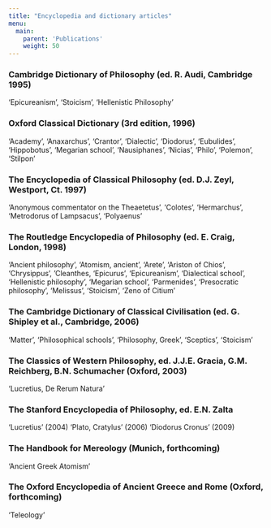 ```yaml
---
title: "Encyclopedia and dictionary articles"
menu:
  main:
    parent: 'Publications'
    weight: 50
---
```


### Cambridge Dictionary of Philosophy (ed. R. Audi, Cambridge 1995)
‘Epicureanism’, ‘Stoicism’, ‘Hellenistic Philosophy’

### Oxford Classical Dictionary (3rd edition, 1996)
‘Academy’, ‘Anaxarchus’, ‘Crantor’, ‘Dialectic’, ‘Diodorus’, ‘Eubulides’, ‘Hippobotus’, ‘Megarian school’, ‘Nausiphanes’, ‘Nicias’, ‘Philo’, ‘Polemon’, ‘Stilpon’

### The Encyclopedia of Classical Philosophy (ed. D.J. Zeyl, Westport, Ct. 1997)
‘Anonymous commentator on the Theaetetus’, ‘Colotes’, ‘Hermarchus’, ‘Metrodorus of Lampsacus’, ‘Polyaenus’

### The Routledge Encyclopedia of Philosophy (ed. E. Craig, London, 1998)
‘Ancient philosophy’, ‘Atomism, ancient’, ‘Arete’, ‘Ariston of Chios’, ‘Chrysippus’, ’Cleanthes, ‘Epicurus’, ‘Epicureanism’, ‘Dialectical school’, ‘Hellenistic philosophy’, ‘Megarian school’, ‘Parmenides’, ‘Presocratic philosophy’, ‘Melissus’, ‘Stoicism’, ‘Zeno of Citium’

### The Cambridge Dictionary of Classical Civilisation (ed. G. Shipley et al., Cambridge, 2006)
‘Matter’, ‘Philosophical schools’, ‘Philosophy, Greek’, ‘Sceptics’, ‘Stoicism’

### The Classics of Western Philosophy, ed. J.J.E. Gracia, G.M. Reichberg, B.N. Schumacher (Oxford, 2003)
‘Lucretius, De Rerum Natura’

### The Stanford Encyclopedia of Philosophy, ed. E.N. Zalta
‘Lucretius’ (2004)
‘Plato, Cratylus’ (2006)
‘Diodorus Cronus’ (2009)

### The Handbook for Mereology (Munich, forthcoming)
‘Ancient Greek Atomism’

### The Oxford Encyclopedia of Ancient Greece and Rome (Oxford, forthcoming)
‘Teleology’